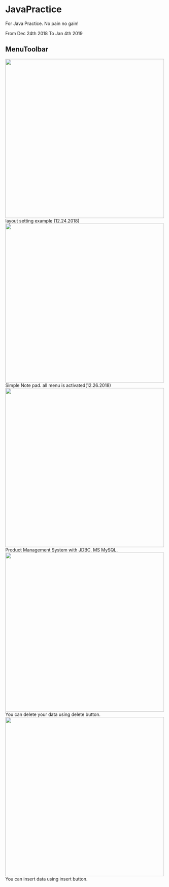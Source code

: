 # JavaPractice
For Java Practice. No pain no gain!

From Dec 24th 2018 To Jan 4th 2019

## MenuToolbar


<img width="500" src="https://user-images.githubusercontent.com/37032956/50432200-7c8aa380-0913-11e9-9231-8dabd99f555a.PNG">
layout setting example (12.24.2018)

<img width="500" src="https://user-images.githubusercontent.com/37032956/50432201-7c8aa380-0913-11e9-863d-d409d0435af2.PNG">
Simple Note pad. all menu is activated(12.26.2018) 


<img width="500" src="https://user-images.githubusercontent.com/37032956/50548074-dd0a3f80-0c89-11e9-9477-cd988bd5473c.PNG">
Product Management System with JDBC. MS MySQL.

<img width="500" src="https://user-images.githubusercontent.com/37032956/50548074-dd0a3f80-0c89-11e9-9477-cd988bd5473c.PNG">
You can delete your data using delete button.

<img width="500" src="https://user-images.githubusercontent.com/37032956/50548074-dd0a3f80-0c89-11e9-9477-cd988bd5473c.PNG">
You can insert data using insert button.
